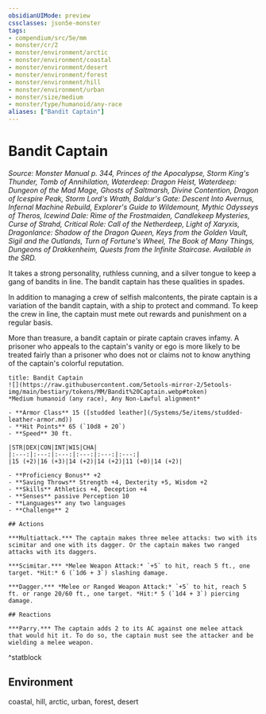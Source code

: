 ```yaml
---
obsidianUIMode: preview
cssclasses: json5e-monster
tags:
- compendium/src/5e/mm
- monster/cr/2
- monster/environment/arctic
- monster/environment/coastal
- monster/environment/desert
- monster/environment/forest
- monster/environment/hill
- monster/environment/urban
- monster/size/medium
- monster/type/humanoid/any-race
aliases: ["Bandit Captain"]
---
```

# Bandit Captain
*Source: Monster Manual p. 344, Princes of the Apocalypse, Storm King's Thunder, Tomb of Annihilation, Waterdeep: Dragon Heist, Waterdeep: Dungeon of the Mad Mage, Ghosts of Saltmarsh, Divine Contention, Dragon of Icespire Peak, Storm Lord's Wrath, Baldur's Gate: Descent Into Avernus, Infernal Machine Rebuild, Explorer's Guide to Wildemount, Mythic Odysseys of Theros, Icewind Dale: Rime of the Frostmaiden, Candlekeep Mysteries, Curse of Strahd, Critical Role: Call of the Netherdeep, Light of Xaryxis, Dragonlance: Shadow of the Dragon Queen, Keys from the Golden Vault, Sigil and the Outlands, Turn of Fortune's Wheel, The Book of Many Things, Dungeons of Drakkenheim, Quests from the Infinite Staircase. Available in the SRD.*  

It takes a strong personality, ruthless cunning, and a silver tongue to keep a gang of bandits in line. The bandit captain has these qualities in spades.

In addition to managing a crew of selfish malcontents, the pirate captain is a variation of the bandit captain, with a ship to protect and command. To keep the crew in line, the captain must mete out rewards and punishment on a regular basis.

More than treasure, a bandit captain or pirate captain craves infamy. A prisoner who appeals to the captain's vanity or ego is more likely to be treated fairly than a prisoner who does not or claims not to know anything of the captain's colorful reputation.

```ad-statblock
title: Bandit Captain
![](https://raw.githubusercontent.com/5etools-mirror-2/5etools-img/main/bestiary/tokens/MM/Bandit%20Captain.webp#token)
*Medium humanoid (any race), Any Non-Lawful alignment*

- **Armor Class** 15 ([studded leather](/Systems/5e/items/studded-leather-armor.md))
- **Hit Points** 65 (`10d8 + 20`)
- **Speed** 30 ft.

|STR|DEX|CON|INT|WIS|CHA|
|:---:|:---:|:---:|:---:|:---:|:---:|
|15 (+2)|16 (+3)|14 (+2)|14 (+2)|11 (+0)|14 (+2)|

- **Proficiency Bonus** +2
- **Saving Throws** Strength +4, Dexterity +5, Wisdom +2
- **Skills** Athletics +4, Deception +4
- **Senses** passive Perception 10
- **Languages** any two languages
- **Challenge** 2

## Actions

***Multiattack.*** The captain makes three melee attacks: two with its scimitar and one with its dagger. Or the captain makes two ranged attacks with its daggers.

***Scimitar.*** *Melee Weapon Attack:* `+5` to hit, reach 5 ft., one target. *Hit:* 6 (`1d6 + 3`) slashing damage.

***Dagger.*** *Melee or Ranged Weapon Attack:* `+5` to hit, reach 5 ft. or range 20/60 ft., one target. *Hit:* 5 (`1d4 + 3`) piercing damage.

## Reactions

***Parry.*** The captain adds 2 to its AC against one melee attack that would hit it. To do so, the captain must see the attacker and be wielding a melee weapon.
```
^statblock

## Environment

coastal, hill, arctic, urban, forest, desert